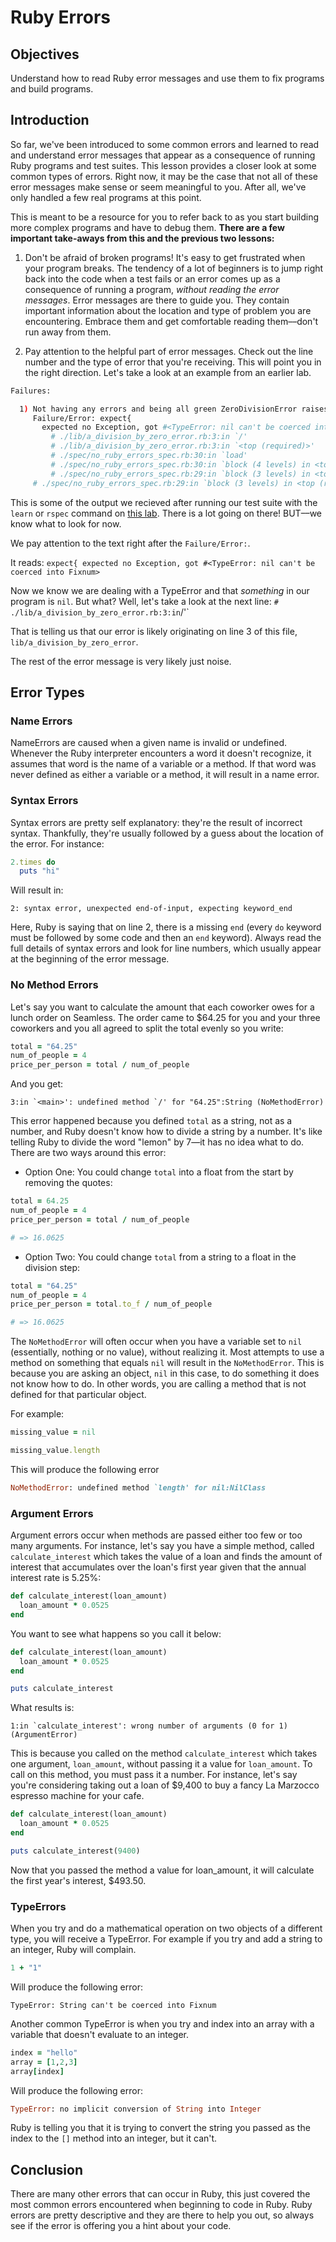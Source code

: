 # Ruby Errors

## Objectives

Understand how to read Ruby error messages and use them to fix programs and build programs.

## Introduction

So far, we've been introduced to some common errors and learned to read and understand error messages that appear as a consequence of running Ruby programs and test suites. This lesson provides a closer look at some common types of errors. Right now, it may be the case that not all of these error messages make sense or seem meaningful to you. After all, we've only handled a few real programs at this point. 

This is meant to be a resource for you to refer back to as you start building more complex programs and have to debug them. **There are a few important take-aways from this and the previous two lessons:**

1) Don't be afraid of broken programs! It's easy to get frustrated when your program breaks. The tendency of a lot of beginners is to jump right back into the code when a test fails or an error comes up as a consequence of running a program, *without reading the error messages*. Error messages are there to guide you. They contain important information about the location and type of problem you are encountering. Embrace them and get comfortable reading them––don't run away from them.
 
2) Pay attention to the helpful part of error messages. Check out the line number and the type of error that you're receiving. This will point you in the right direction. Let's take a look at an example from an earlier lab. 

```bash
Failures:

  1) Not having any errors and being all green ZeroDivisionError raises a ZeroDivisionError for dividing by zero
     Failure/Error: expect{
       expected no Exception, got #<TypeError: nil can't be coerced into Fixnum> with backtrace:
         # ./lib/a_division_by_zero_error.rb:3:in `/'
         # ./lib/a_division_by_zero_error.rb:3:in `<top (required)>'
         # ./spec/no_ruby_errors_spec.rb:30:in `load'
         # ./spec/no_ruby_errors_spec.rb:30:in `block (4 levels) in <top (required)>'
         # ./spec/no_ruby_errors_spec.rb:29:in `block (3 levels) in <top (required)>'
     # ./spec/no_ruby_errors_spec.rb:29:in `block (3 levels) in <top (required)>'
```

This is some of the output we recieved after running our test suite with the `learn` or `rspec` command on [this lab](https://github.com/learn-co-curriculum/ruby-lecture-reading-error-messages). There is a lot going on there! BUT––we know what to look for now. 

We pay attention to the text right after the `Failure/Error:`. 

It reads: `expect{ expected no Exception, got #<TypeError: nil can't be coerced into Fixnum>` 

Now we know we are dealing with a TypeError and that *something* in our program is `nil`. But what? Well, let's take a look at the next line: ` # ./lib/a_division_by_zero_error.rb:3:in `/'`

That is telling us that our error is likely originating on line 3 of this file, `lib/a_division_by_zero_error`. 

The rest of the error message is very likely just noise. 

## Error Types

### Name Errors
NameErrors are caused when a given name is invalid or undefined. Whenever the Ruby interpreter encounters a word it doesn't recognize, it assumes that word is the name of a variable or a method. If that word was never defined as either a variable or a method, it will result in a name error.

### Syntax Errors
Syntax errors are pretty self explanatory: they're the result of incorrect syntax. Thankfully, they're usually followed by a guess about the location of the error. For instance:

```ruby
2.times do
  puts "hi"
```

Will result in:
```text
2: syntax error, unexpected end-of-input, expecting keyword_end
```
Here, Ruby is saying that on line 2, there is a missing `end` (every `do` keyword must be followed by some code and then an `end` keyword). Always read the full details of syntax errors and look for line numbers, which usually appear at the beginning of the error message.

### No Method Errors
  Let's say you want to calculate the amount that each coworker owes for a lunch order on Seamless. The order came to $64.25 for you and your three coworkers and you all agreed to split the total evenly so you write:

```ruby
total = "64.25"
num_of_people = 4
price_per_person = total / num_of_people
```

And you get:

```text
3:in `<main>': undefined method `/' for "64.25":String (NoMethodError) 
```

This error happened because you defined `total` as a string, not as a number, and Ruby doesn't know how to divide a string by a number. It's like telling Ruby to divide the word "lemon" by 7—it has no idea what to do. There are two ways around this error:

* Option One: You could change `total` into a float from the start by removing the quotes:

```ruby
total = 64.25
num_of_people = 4
price_per_person = total / num_of_people

# => 16.0625
```

* Option Two: You could change `total` from a string to a float in the division step:

```ruby
total = "64.25"
num_of_people = 4
price_per_person = total.to_f / num_of_people

# => 16.0625
```

The `NoMethodError` will often occur when you have a variable set to `nil` (essentially, nothing or no value), without realizing it. Most attempts to use a method on something that equals `nil` will result in the `NoMethodError`.  This is because you are asking an object, `nil` in this case, to do something it does not know how to do. In other words, you are calling a method that is not defined for that particular object.

For example: 

```ruby
missing_value = nil

missing_value.length
```

This will produce the following error

```ruby
NoMethodError: undefined method `length' for nil:NilClass
```

### Argument Errors

Argument errors occur when methods are passed either too few or too many arguments. For instance, let's say you have a simple method, called `calculate_interest` which takes the value of a loan and finds the amount of interest that accumulates over the loan's first year given that the annual interest rate is 5.25%:

```ruby
def calculate_interest(loan_amount)
  loan_amount * 0.0525
end
```

You want to see what happens so you call it below:

```ruby
def calculate_interest(loan_amount)
  loan_amount * 0.0525
end

puts calculate_interest
```
What results is:

```text
1:in `calculate_interest': wrong number of arguments (0 for 1) (ArgumentError)
```

This is because you called on the method `calculate_interest` which takes one argument, `loan_amount`, without passing it a value for `loan_amount`. To call on this method, you must pass it a number. For instance, let's say you're considering taking out a loan of $9,400 to buy a fancy La Marzocco espresso machine for your cafe.

```ruby
def calculate_interest(loan_amount)
  loan_amount * 0.0525
end

puts calculate_interest(9400)
```

Now that you passed the method a value for loan_amount, it will calculate the first year's interest, $493.50.

### TypeErrors

When you try and do a mathematical operation on two objects of a different type, you will receive a TypeError.  For example if you try and add a string to an integer, Ruby will complain.

```ruby
1 + "1"
```
Will produce the following error:

```
TypeError: String can't be coerced into Fixnum
```

Another common TypeError is when you try and index into an array with a variable that doesn't evaluate to an integer.

```ruby
index = "hello"
array = [1,2,3]
array[index]
```

Will produce the following error:

```ruby
TypeError: no implicit conversion of String into Integer
```

Ruby is telling you that it is trying to convert the string you passed as the index to the `[]` method into an integer, but it can't.

## Conclusion

There are many other errors that can occur in Ruby, this just covered the most common errors encountered when beginning to code in Ruby. Ruby errors are pretty descriptive and they are there to help you out, so always see if the error is offering you a hint about your code.
